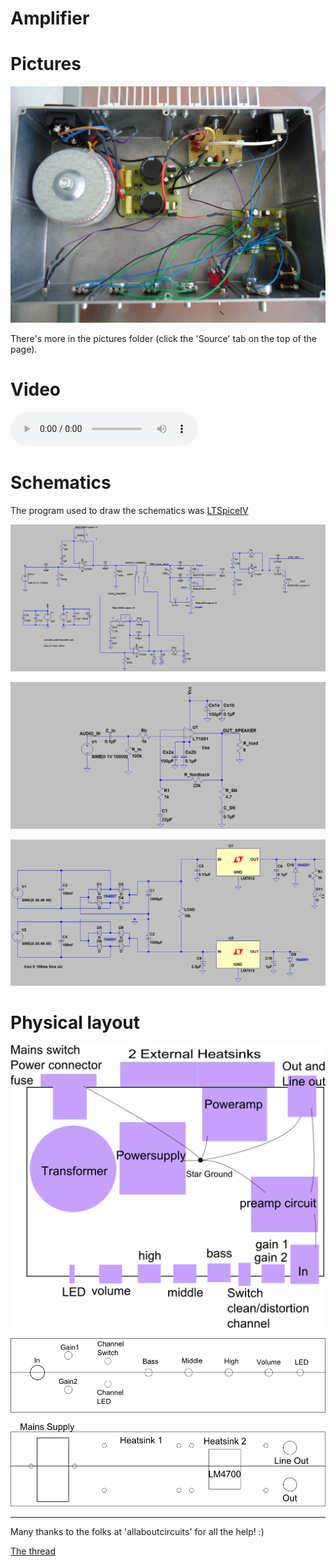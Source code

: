 Amplifier
=========

Pictures
========

![Down view](./pictures/down_view.png "Down view")

There's more in the pictures folder (click the 'Source' tab on the top of the page).

Video
=====

![Video](./pictures/movie.ogg "Video")


Schematics
==========

The program used to draw the schematics was [LTSpiceIV](http://www.linear.com/designtools/software/ "LTSpiceIV")


![Preamp](./schematics/pre_amp.png "Preamp")

![Poweramp](./schematics/power_amp.png "Poweramp")

![Powersupply](./schematics/power_supply.png "Powersupply")


Physical layout
===============

![Bottom view](./physical_layout/down_view.png "Down view")

![Front](./physical_layout/front.png "Front")

![Back](./physical_layout/back.png "back")



----------------------


Many thanks to the folks at 'allaboutcircuits' for all the help! :)

[The thread](http://forum.allaboutcircuits.com/showthread.php?t=67419 "The thread")